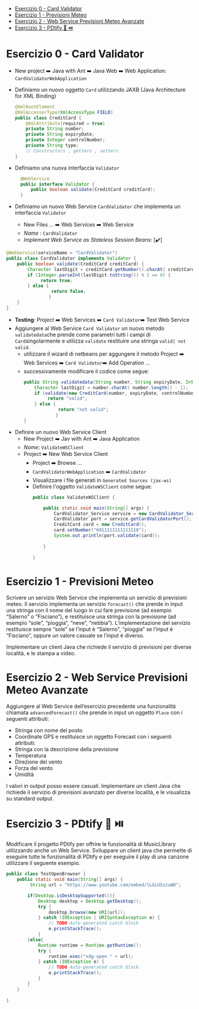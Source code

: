 - [Esercizio 0 - Card Validator](#esercizio-0---card-validator)
- [Esercizio 1 - Previsioni Meteo](#esercizio-1---previsioni-meteo)
- [Esercizio 2 - Web Service Previsioni Meteo Avanzate](#esercizio-2---web-service-previsioni-meteo-avanzate)
- [Esercizio 3 - PDtify 🎵 ⏯️](#esercizio-3---pdtify--️)
# Esercizio 0 - Card Validator
- New project ➡️ Java with Ant ➡️ Java Web ➡️ Web Application: `CardValidatorWebApplication`

- Definiamo un nuovo oggetto `Card` utilizzando JAXB (Java Architecture for XML Binding)

    ```java
    @XmlRootElement
    @XmlAccessorType(XmlAccessType.FIELD)
    public class CreditCard {
        @XmlAttribute(required = true)
        private String number;
        private String expiryDate;
        private Integer controlNumber; 
        private String type;
        // Constructors , getters , setters
    }
    ```
- Definiamo una nuova interfaccia `Validator`
  ```java
    @WebService
    public interface Validator {
        public boolean validate(CreditCard creditCard); 
    }
    ```
- Definiamo un nuovo Web Service `CardValidator` che implementa un interfaccia `Validator`
    - New Files ... ➡️ Web Services ➡️ Web Service
    - _Name_ : `CardValidator`
    - _Implement Web Service as Stateless Session Beans_: [✔️] 

```java
@WebService(serviceName = "CardValidator")
public class CardValidator implements Validator {
    public boolean validate(CreditCard creditCard) {
        Character lastDigit = creditCard.getNumber().charAt( creditCard.getNumber().length() - 1);
        if (Integer.parseInt(lastDigit.toString()) % 2 == 0) {
             return true;
        } else {
                 return false; 
                }
    }    
}
```

- **Testing**: Project ➡️ Web Services ➡️ `Card Validator`➡️ Test Web Service
- Aggiungere al Web Service `Card Validator` un nuovo metodo `validatedata`che prende come parametri tutti i campi di `Card`singolarmente e utilizza `validate` restituire una stringa `valid| not valid`.
  - utilizzare il wizard di netbeans per aggungere il metodo  Project ➡️ Web Services ➡️ `Card Validator`➡️ Add Operation ...
  - successivamente modificare il codice come segue:
    ```java
    public String validatedata(String number, String expiryDate, Integer controlNumber, String type) {
        Character lastDigit = number.charAt( number.length() - 1);
        if (validate(new CreditCard(number, expiryDate, controlNumber,type))) {
             return "valid"; 
        } else {
                 return "not valid"; 
                }
    }    
    ```
- Definire un nuovo Web Service Client
  - New Project ➡️ Jav with Ant ➡️ Java Application
  - _Nome_: `ValidateWSClient`
  - Project ➡️ New Web Service Client
    - Project ➡️ Browse ...
    - `CardValidatorWebApplication` ➡️ `CardValidator`
    - Visualizzare i file generati in `Generated Sources (jax-ws)`
    - Definire l'oggetto `ValidateWSClient` come segue:
        ```java
        public class ValidateWSClient {

            public static void main(String[] args) {
                CardValidator_Service service = new CardValidator_Service();
                CardValidator port = service.getCardValidatorPort();
                CreditCard card = new CreditCard();
                card.setNumber("6011111111111118");
                System.out.println(port.validate(card));
                
            }
            
        }
        ```
# Esercizio 1 - Previsioni Meteo

Scrivere un servizio Web Service che implementa un servizio di previsioni meteo. Il servizio
implementa un servizio `forecast()` che prende in input una stringa con il nome del luogo
in cui fare previsione (ad esempio “Salerno” o “Fisciano”), e restituisce una stringa con la
previsione (ad esempio “sole”, “pioggia”, “neve”, “nebbia”). L’implementazione del servizio
restituisce sempre “sole” se l’input è “Salerno”, “pioggia” se l’input è “Fisciano”, oppure un
valore casuale se l’input è diverso. 

Implementare un client Java che richiede il servizio di previsioni per diverse località, e le
stampa a video. 

# Esercizio 2 - Web Service Previsioni Meteo Avanzate 

Aggiungere al Web Service dell’esercizio precedente una funzionalità chiamata
`advancedForecast()` che prende in input un oggetto `Place` con i seguenti attributi: 
- Stringa con nome del posto
- Coordinate GPS 
e restituisce un oggetto Forecast con i seguenti attributi: 
- Stringa con la descrizione della previsione
- Temperatura
- Direzione del vento
- Forza del vento
- Umidità

I valori in output posso essere casuali. Implementare un client Java che richiede il servizio di previsioni avanzato per diverse località, e le visualizza su standard output.

# Esercizio 3 - PDtify 🎵 ⏯️

Modificare il progetto PDtify per offrire  le funzionalità di MusicLibrary utilizzando anche un Web Service.
Sviluppare un client java che permette di eseguire tutte le funzionalità di PDtify e per eseguire il play di una canzone utilizzare il seguente esempio.
```java
public class TestOpenBrowser {
    public static void main(String[] args) {
         String url = "https://www.youtube.com/embed/lLGLUSzzuWU";

        if(Desktop.isDesktopSupported()){
            Desktop desktop = Desktop.getDesktop();
            try {
                desktop.browse(new URI(url));
            } catch (IOException | URISyntaxException e) {
                // TODO Auto-generated catch block
                e.printStackTrace();
            }
        }else{
            Runtime runtime = Runtime.getRuntime();
            try {
                runtime.exec("xdg-open " + url);
            } catch (IOException e) {
                // TODO Auto-generated catch block
                e.printStackTrace();
            }
        }
    }
    
}

```
